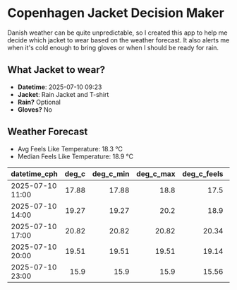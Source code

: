 
# Copenhagen Jacket Decision Maker

Danish weather can be quite unpredictable, so I created this app to help me decide which jacket to wear based on the weather forecast. 
It also alerts me when it's cold enough to bring gloves or when I should be ready for rain.

## What Jacket to wear?

- **Datetime**: 2025-07-10 09:23
- **Jacket**: Rain Jacket and T-shirt
- **Rain?** Optional
- **Gloves?** No

## Weather Forecast
- Avg Feels Like Temperature: 18.3 °C
- Median Feels Like Temperature: 18.9 °C

| datetime_cph     |   deg_c |   deg_c_min |   deg_c_max |   deg_c_feels | weather   | wind   | rain   |
|:-----------------|--------:|------------:|------------:|--------------:|:----------|:-------|:-------|
| 2025-07-10 11:00 |   17.88 |       17.88 |       18.8  |         17.5  | Clouds    | Low    | None   |
| 2025-07-10 14:00 |   19.27 |       19.27 |       20.2  |         18.9  | Rain      | Low    | Low    |
| 2025-07-10 17:00 |   20.82 |       20.82 |       20.82 |         20.34 | Clear     | Low    | None   |
| 2025-07-10 20:00 |   19.51 |       19.51 |       19.51 |         19.14 | Clouds    | Low    | None   |
| 2025-07-10 23:00 |   15.9  |       15.9  |       15.9  |         15.56 | Clear     | Low    | None   |
        